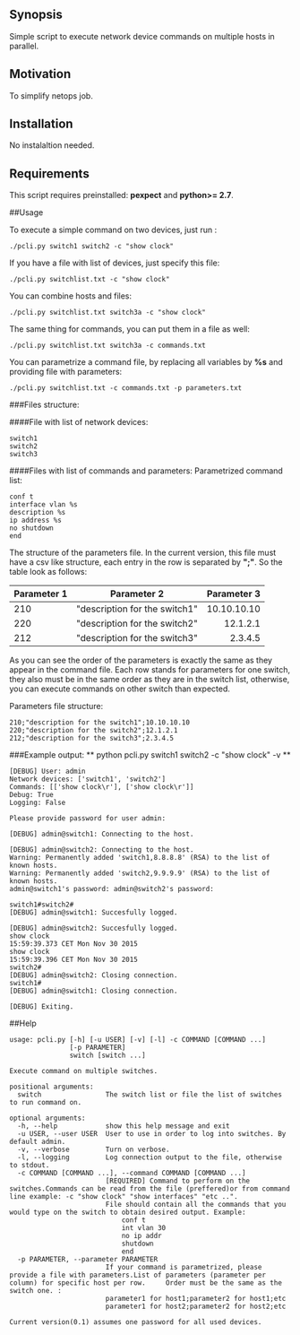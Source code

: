 ## Synopsis

Simple script to execute network device commands on multiple hosts in parallel.

## Motivation

To simplify netops job. 

## Installation

No instalaltion needed. 

## Requirements

This script requires preinstalled: **pexpect** and **python>= 2.7**.

##Usage

To execute a simple command on two devices, just run :
```
./pcli.py switch1 switch2 -c "show clock"
```

If you have a file with list of devices, just specify this file: 
```
./pcli.py switchlist.txt -c "show clock"
```
You can combine hosts and files:
```
./pcli.py switchlist.txt switch3a -c "show clock"
```
The same thing for commands, you can put them in a file as well:
```
./pcli.py switchlist.txt switch3a -c commands.txt
```
You can parametrize a command file, by replacing all variables by **%s** and providing file with parameters: 
```
./pcli.py switchlist.txt -c commands.txt -p parameters.txt
```
###Files structure:

####File with list of network devices: 
```
switch1
switch2
switch3
```
####Files with list of commands and parameters:
Parametrized command list:

```
conf t
interface vlan %s
description %s
ip address %s 
no shutdown
end
```

The structure of the parameters file. In the current version, this file must have a csv like structure, each entry in the row is separated by **";"**. So the table look as follows:

|Parameter 1|   Parameter 2    | Parameter 3  |
| ---- |:-------------:| -----:|
|210   |"description for the switch1"   |10.10.10.10 |
|220   |"description for the switch2"   |12.1.2.1    |
|212   |"description for the switch3"   |2.3.4.5     |

As you can see the order of the parameters is exactly the same as they appear in the command file. Each row stands for parameters for one switch, they also must be in the same order as they are in the switch list, otherwise, you can execute commands on other switch than expected.

Parameters file structure:
```
210;"description for the switch1";10.10.10.10
220;"description for the switch2";12.1.2.1
212;"description for the switch3";2.3.4.5
```
###Example output:
** python pcli.py switch1 switch2 -c "show clock"  -v **

```
[DEBUG] User: admin
Network devices: ['switch1', 'switch2']
Commands: [['show clock\r'], ['show clock\r']]
Debug: True
Logging: False

Please provide password for user admin:

[DEBUG] admin@switch1: Connecting to the host.

[DEBUG] admin@switch2: Connecting to the host.
Warning: Permanently added 'switch1,8.8.8.8' (RSA) to the list of known hosts.
Warning: Permanently added 'switch2,9.9.9.9' (RSA) to the list of known hosts.
admin@switch1's password: admin@switch2's password: 

switch1#switch2#
[DEBUG] admin@switch1: Succesfully logged.

[DEBUG] admin@switch2: Succesfully logged.
show clock
15:59:39.373 CET Mon Nov 30 2015
show clock
15:59:39.396 CET Mon Nov 30 2015
switch2#
[DEBUG] admin@switch2: Closing connection.
switch1#
[DEBUG] admin@switch1: Closing connection.

[DEBUG] Exiting.
```
##Help

```
usage: pcli.py [-h] [-u USER] [-v] [-l] -c COMMAND [COMMAND ...]
               [-p PARAMETER]
               switch [switch ...]

Execute command on multiple switches.

positional arguments:
  switch                The switch list or file the list of switches to run command on.

optional arguments:
  -h, --help            show this help message and exit
  -u USER, --user USER  User to use in order to log into switches. By default admin.
  -v, --verbose         Turn on verbose.
  -l, --logging         Log connection output to the file, otherwise to stdout.
  -c COMMAND [COMMAND ...], --command COMMAND [COMMAND ...]
                        [REQUIRED] Command to perform on the switches.Commands can be read from the file (preffered)or from command line example: -c "show clock" "show interfaces" "etc ..".
                        File should contain all the commands that you would type on the switch to obtain desired output. Example:
                            conf t
                            int vlan 30
                            no ip addr
                            shutdown
                            end
  -p PARAMETER, --parameter PARAMETER
                        If your command is parametrized, please provide a file with parameters.List of parameters (parameter per column) for specific host per row.     Order must be the same as the switch one. :
                        parameter1 for host1;parameter2 for host1;etc
                        parameter1 for host2;parameter2 for host2;etc

Current version(0.1) assumes one password for all used devices.
```

